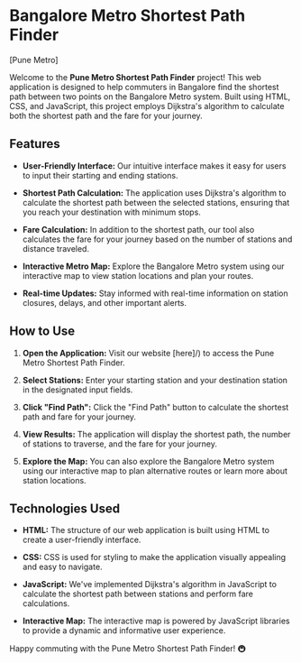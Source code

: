 # Bangalore Metro Shortest Path Finder

[Pune Metro]

Welcome to the **Pune Metro Shortest Path Finder** project! This web application is designed to help commuters in Bangalore find the shortest path between two points on the Bangalore Metro system. Built using HTML, CSS, and JavaScript, this project employs Dijkstra's algorithm to calculate both the shortest path and the fare for your journey.

## Features

- **User-Friendly Interface:** Our intuitive interface makes it easy for users to input their starting and ending stations.

- **Shortest Path Calculation:** The application uses Dijkstra's algorithm to calculate the shortest path between the selected stations, ensuring that you reach your destination with minimum stops.

- **Fare Calculation:** In addition to the shortest path, our tool also calculates the fare for your journey based on the number of stations and distance traveled.

- **Interactive Metro Map:** Explore the Bangalore Metro system using our interactive map to view station locations and plan your routes.

- **Real-time Updates:** Stay informed with real-time information on station closures, delays, and other important alerts.

## How to Use

1. **Open the Application:** Visit our website [here]/) to access the Pune Metro Shortest Path Finder.

2. **Select Stations:** Enter your starting station and your destination station in the designated input fields.

3. **Click "Find Path":** Click the "Find Path" button to calculate the shortest path and fare for your journey.

4. **View Results:** The application will display the shortest path, the number of stations to traverse, and the fare for your journey.

5. **Explore the Map:** You can also explore the Bangalore Metro system using our interactive map to plan alternative routes or learn more about station locations.

## Technologies Used

- **HTML:** The structure of our web application is built using HTML to create a user-friendly interface.

- **CSS:** CSS is used for styling to make the application visually appealing and easy to navigate.

- **JavaScript:** We've implemented Dijkstra's algorithm in JavaScript to calculate the shortest path between stations and perform fare calculations.

- **Interactive Map:** The interactive map is powered by JavaScript libraries to provide a dynamic and informative user experience.




Happy commuting with the Pune Metro Shortest Path Finder! 🚇
